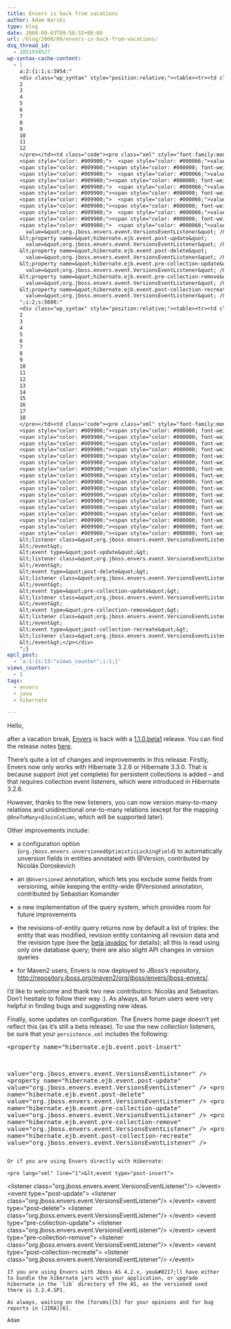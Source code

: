 ```yaml
---
title: Envers is back from vacations
author: Adam Warski
type: blog
date: 2008-09-03T09:58:52+00:00
url: /blog/2008/09/envers-is-back-from-vacations/
dsq_thread_id:
  - 1051934527
wp-syntax-cache-content:
  - |
    a:2:{i:1;s:3954:"
    <div class="wp_syntax" style="position:relative;"><table><tr><td class="line_numbers"><pre>1
    2
    3
    4
    5
    6
    7
    8
    9
    10
    11
    12
    </pre></td><td class="code"><pre class="xml" style="font-family:monospace;"><span style="color: #009900;"><span style="color: #000000; font-weight: bold;">&lt;property</span> <span style="color: #000066;">name</span>=<span style="color: #ff0000;">&quot;hibernate.ejb.event.post-insert&quot;</span></span>
    <span style="color: #009900;">  <span style="color: #000066;">value</span>=<span style="color: #ff0000;">&quot;org.jboss.envers.event.VersionsEventListener&quot;</span> <span style="color: #000000; font-weight: bold;">/&gt;</span></span>
    <span style="color: #009900;"><span style="color: #000000; font-weight: bold;">&lt;property</span> <span style="color: #000066;">name</span>=<span style="color: #ff0000;">&quot;hibernate.ejb.event.post-update&quot;</span> </span>
    <span style="color: #009900;">  <span style="color: #000066;">value</span>=<span style="color: #ff0000;">&quot;org.jboss.envers.event.VersionsEventListener&quot;</span> <span style="color: #000000; font-weight: bold;">/&gt;</span></span>
    <span style="color: #009900;"><span style="color: #000000; font-weight: bold;">&lt;property</span> <span style="color: #000066;">name</span>=<span style="color: #ff0000;">&quot;hibernate.ejb.event.post-delete&quot;</span> </span>
    <span style="color: #009900;">  <span style="color: #000066;">value</span>=<span style="color: #ff0000;">&quot;org.jboss.envers.event.VersionsEventListener&quot;</span> <span style="color: #000000; font-weight: bold;">/&gt;</span></span>
    <span style="color: #009900;"><span style="color: #000000; font-weight: bold;">&lt;property</span> <span style="color: #000066;">name</span>=<span style="color: #ff0000;">&quot;hibernate.ejb.event.pre-collection-update&quot;</span></span>
    <span style="color: #009900;">  <span style="color: #000066;">value</span>=<span style="color: #ff0000;">&quot;org.jboss.envers.event.VersionsEventListener&quot;</span> <span style="color: #000000; font-weight: bold;">/&gt;</span></span>
    <span style="color: #009900;"><span style="color: #000000; font-weight: bold;">&lt;property</span> <span style="color: #000066;">name</span>=<span style="color: #ff0000;">&quot;hibernate.ejb.event.pre-collection-remove&quot;</span> </span>
    <span style="color: #009900;">  <span style="color: #000066;">value</span>=<span style="color: #ff0000;">&quot;org.jboss.envers.event.VersionsEventListener&quot;</span> <span style="color: #000000; font-weight: bold;">/&gt;</span></span>
    <span style="color: #009900;"><span style="color: #000000; font-weight: bold;">&lt;property</span> <span style="color: #000066;">name</span>=<span style="color: #ff0000;">&quot;hibernate.ejb.event.post-collection-recreate&quot;</span> </span>
    <span style="color: #009900;">  <span style="color: #000066;">value</span>=<span style="color: #ff0000;">&quot;org.jboss.envers.event.VersionsEventListener&quot;</span> <span style="color: #000000; font-weight: bold;">/&gt;</span></span></pre></td></tr></table><p class="theCode" style="display:none;">&lt;property name=&quot;hibernate.ejb.event.post-insert&quot;
      value=&quot;org.jboss.envers.event.VersionsEventListener&quot; /&gt;
    &lt;property name=&quot;hibernate.ejb.event.post-update&quot; 
      value=&quot;org.jboss.envers.event.VersionsEventListener&quot; /&gt;
    &lt;property name=&quot;hibernate.ejb.event.post-delete&quot; 
      value=&quot;org.jboss.envers.event.VersionsEventListener&quot; /&gt;
    &lt;property name=&quot;hibernate.ejb.event.pre-collection-update&quot;
      value=&quot;org.jboss.envers.event.VersionsEventListener&quot; /&gt;
    &lt;property name=&quot;hibernate.ejb.event.pre-collection-remove&quot; 
      value=&quot;org.jboss.envers.event.VersionsEventListener&quot; /&gt;
    &lt;property name=&quot;hibernate.ejb.event.post-collection-recreate&quot; 
      value=&quot;org.jboss.envers.event.VersionsEventListener&quot; /&gt;</p></div>
    ";i:2;s:5608:"
    <div class="wp_syntax" style="position:relative;"><table><tr><td class="line_numbers"><pre>1
    2
    3
    4
    5
    6
    7
    8
    9
    10
    11
    12
    13
    14
    15
    16
    17
    18
    </pre></td><td class="code"><pre class="xml" style="font-family:monospace;"><span style="color: #009900;"><span style="color: #000000; font-weight: bold;">&lt;event</span> <span style="color: #000066;">type</span>=<span style="color: #ff0000;">&quot;post-insert&quot;</span><span style="color: #000000; font-weight: bold;">&gt;</span></span>
    <span style="color: #009900;"><span style="color: #000000; font-weight: bold;">&lt;listener</span> <span style="color: #000066;">class</span>=<span style="color: #ff0000;">&quot;org.jboss.envers.event.VersionsEventListener&quot;</span><span style="color: #000000; font-weight: bold;">/&gt;</span></span>
    <span style="color: #009900;"><span style="color: #000000; font-weight: bold;">&lt;/event<span style="color: #000000; font-weight: bold;">&gt;</span></span></span>
    <span style="color: #009900;"><span style="color: #000000; font-weight: bold;">&lt;event</span> <span style="color: #000066;">type</span>=<span style="color: #ff0000;">&quot;post-update&quot;</span><span style="color: #000000; font-weight: bold;">&gt;</span></span>
    <span style="color: #009900;"><span style="color: #000000; font-weight: bold;">&lt;listener</span> <span style="color: #000066;">class</span>=<span style="color: #ff0000;">&quot;org.jboss.envers.event.VersionsEventListener&quot;</span><span style="color: #000000; font-weight: bold;">/&gt;</span></span>
    <span style="color: #009900;"><span style="color: #000000; font-weight: bold;">&lt;/event<span style="color: #000000; font-weight: bold;">&gt;</span></span></span>
    <span style="color: #009900;"><span style="color: #000000; font-weight: bold;">&lt;event</span> <span style="color: #000066;">type</span>=<span style="color: #ff0000;">&quot;post-delete&quot;</span><span style="color: #000000; font-weight: bold;">&gt;</span></span>
    <span style="color: #009900;"><span style="color: #000000; font-weight: bold;">&lt;listener</span> <span style="color: #000066;">class</span>=<span style="color: #ff0000;">&quot;org.jboss.envers.event.VersionsEventListener&quot;</span><span style="color: #000000; font-weight: bold;">/&gt;</span></span>
    <span style="color: #009900;"><span style="color: #000000; font-weight: bold;">&lt;/event<span style="color: #000000; font-weight: bold;">&gt;</span></span></span>
    <span style="color: #009900;"><span style="color: #000000; font-weight: bold;">&lt;event</span> <span style="color: #000066;">type</span>=<span style="color: #ff0000;">&quot;pre-collection-update&quot;</span><span style="color: #000000; font-weight: bold;">&gt;</span></span>
    <span style="color: #009900;"><span style="color: #000000; font-weight: bold;">&lt;listener</span> <span style="color: #000066;">class</span>=<span style="color: #ff0000;">&quot;org.jboss.envers.event.VersionsEventListener&quot;</span><span style="color: #000000; font-weight: bold;">/&gt;</span></span>
    <span style="color: #009900;"><span style="color: #000000; font-weight: bold;">&lt;/event<span style="color: #000000; font-weight: bold;">&gt;</span></span></span>
    <span style="color: #009900;"><span style="color: #000000; font-weight: bold;">&lt;event</span> <span style="color: #000066;">type</span>=<span style="color: #ff0000;">&quot;pre-collection-remove&quot;</span><span style="color: #000000; font-weight: bold;">&gt;</span></span>
    <span style="color: #009900;"><span style="color: #000000; font-weight: bold;">&lt;listener</span> <span style="color: #000066;">class</span>=<span style="color: #ff0000;">&quot;org.jboss.envers.event.VersionsEventListener&quot;</span><span style="color: #000000; font-weight: bold;">/&gt;</span></span>
    <span style="color: #009900;"><span style="color: #000000; font-weight: bold;">&lt;/event<span style="color: #000000; font-weight: bold;">&gt;</span></span></span>
    <span style="color: #009900;"><span style="color: #000000; font-weight: bold;">&lt;event</span> <span style="color: #000066;">type</span>=<span style="color: #ff0000;">&quot;post-collection-recreate&quot;</span><span style="color: #000000; font-weight: bold;">&gt;</span></span>
    <span style="color: #009900;"><span style="color: #000000; font-weight: bold;">&lt;listener</span> <span style="color: #000066;">class</span>=<span style="color: #ff0000;">&quot;org.jboss.envers.event.VersionsEventListener&quot;</span><span style="color: #000000; font-weight: bold;">/&gt;</span></span>
    <span style="color: #009900;"><span style="color: #000000; font-weight: bold;">&lt;/event<span style="color: #000000; font-weight: bold;">&gt;</span></span></span></pre></td></tr></table><p class="theCode" style="display:none;">&lt;event type=&quot;post-insert&quot;&gt;
    &lt;listener class=&quot;org.jboss.envers.event.VersionsEventListener&quot;/&gt;
    &lt;/event&gt;
    &lt;event type=&quot;post-update&quot;&gt;
    &lt;listener class=&quot;org.jboss.envers.event.VersionsEventListener&quot;/&gt;
    &lt;/event&gt;
    &lt;event type=&quot;post-delete&quot;&gt;
    &lt;listener class=&quot;org.jboss.envers.event.VersionsEventListener&quot;/&gt;
    &lt;/event&gt;
    &lt;event type=&quot;pre-collection-update&quot;&gt;
    &lt;listener class=&quot;org.jboss.envers.event.VersionsEventListener&quot;/&gt;
    &lt;/event&gt;
    &lt;event type=&quot;pre-collection-remove&quot;&gt;
    &lt;listener class=&quot;org.jboss.envers.event.VersionsEventListener&quot;/&gt;
    &lt;/event&gt;
    &lt;event type=&quot;post-collection-recreate&quot;&gt;
    &lt;listener class=&quot;org.jboss.envers.event.VersionsEventListener&quot;/&gt;
    &lt;/event&gt;</p></div>
    ";}
epcl_post:
  - 'a:1:{s:13:"views_counter";i:1;}'
views_counter:
  - 1
tags:
  - envers
  - java
  - hibernate

---
```

Hello,

after a vacation break, [Envers][1] is back with a [1.1.0.beta1][2] release. You can find the release notes [here][3].

There&#8217;s quite a lot of changes and improvements in this release. Firstly, Envers now only works with Hibernate 3.2.6 or Hibernate 3.3.0. That is because support (not yet complete) for persistent collections is added &#8211; and that requires collection event listeners, which were introduced in Hibernate 3.2.6.

However, thanks to the new listeners, you can now version many-to-many relations and unidirectional one-to-many relations (except for the mapping `@OneToMany+@JoinColumn`, which will be supported later).

Other improvements include:

  * a configuration option (`org.jboss.envers.unversionedOptimisticLockingField`) to automatically unversion fields in entities annotated with @Version, contributed by Nicolás Doroskevich
  * an `@Unversioned` annotation, which lets you exclude some fields from versioning, while keeping the entity-wide @Versioned annotation, contributed by Sebastian Komander
  * a new implementation of the query system, which provides room for future improvements
  * the revisions-of-entity query returns now by default a list of triples: the entity that was modified, revision entity containing all revision data and the revision type (see the [beta javadoc][4] for details); all this is read using only one database query; there are also slight API changes in version queries
  * for Maven2 users, Envers is now deployed to JBoss&#8217;s repository, <http://repository.jboss.org/maven2/org/jboss/envers/jboss-envers/>. </ul> 
    I&#8217;d like to welcome and thank two new contributors: Nicolás and Sebastian. Don&#8217;t hesitate to follow their way :). As always, all forum users were very helpful in finding bugs and suggesting new ideas.
    
    Finally, some updates on configuration. The Envers home page doesn&#8217;t yet reflect this (as it&#8217;s still a beta release). To use the new collection listeners, be sure that your `persistence.xml` includes the following:
    
    <pre lang="xml" line="1">&lt;property name="hibernate.ejb.event.post-insert"
  value="org.jboss.envers.event.VersionsEventListener" />
&lt;property name="hibernate.ejb.event.post-update" 
  value="org.jboss.envers.event.VersionsEventListener" />
&lt;property name="hibernate.ejb.event.post-delete" 
  value="org.jboss.envers.event.VersionsEventListener" />
&lt;property name="hibernate.ejb.event.pre-collection-update"
  value="org.jboss.envers.event.VersionsEventListener" />
&lt;property name="hibernate.ejb.event.pre-collection-remove" 
  value="org.jboss.envers.event.VersionsEventListener" />
&lt;property name="hibernate.ejb.event.post-collection-recreate" 
  value="org.jboss.envers.event.VersionsEventListener" />
</pre>
    
    Or if you are using Envers directly with Hibernate:
    
    <pre lang="xml" line="1">&lt;event type="post-insert">
&lt;listener class="org.jboss.envers.event.VersionsEventListener"/>
&lt;/event>
&lt;event type="post-update">
&lt;listener class="org.jboss.envers.event.VersionsEventListener"/>
&lt;/event>
&lt;event type="post-delete">
&lt;listener class="org.jboss.envers.event.VersionsEventListener"/>
&lt;/event>
&lt;event type="pre-collection-update">
&lt;listener class="org.jboss.envers.event.VersionsEventListener"/>
&lt;/event>
&lt;event type="pre-collection-remove">
&lt;listener class="org.jboss.envers.event.VersionsEventListener"/>
&lt;/event>
&lt;event type="post-collection-recreate">
&lt;listener class="org.jboss.envers.event.VersionsEventListener"/>
&lt;/event>
</pre>
    
    If you are using Envers with JBoss AS 4.2.x, you&#8217;ll have either to bundle the hibernate jars with your application, or upgrade hibernate in the `lib` directory of the AS, as the versioned used there is 3.2.4.SP1.
    
    As always, waiting on the [forums][5] for your opinions and for bug reports in [JIRA][6].
    
    Adam

 [1]: http://www.jboss.org/envers/
 [2]: http://www.jboss.org/envers/downloads/
 [3]: https://jira.jboss.org/jira/secure/ReleaseNote.jspa?version=12312514&styleName=Text&projectId=12310660&Create=Create
 [4]: http://www.jboss.org/files/envers/api-beta/index.html
 [5]: http://www.jboss.com/index.html?module=bb&op=viewforum&f=283
 [6]: http://jira.jboss.com/jira/browse/ENVERS

